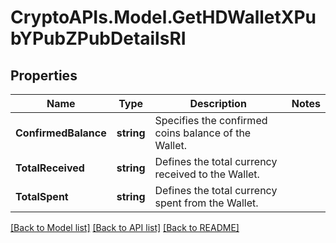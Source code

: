 # CryptoAPIs.Model.GetHDWalletXPubYPubZPubDetailsRI

## Properties

Name | Type | Description | Notes
------------ | ------------- | ------------- | -------------
**ConfirmedBalance** | **string** | Specifies the confirmed coins balance of the Wallet. | 
**TotalReceived** | **string** | Defines the total currency received to the Wallet. | 
**TotalSpent** | **string** | Defines the total currency spent from the Wallet. | 

[[Back to Model list]](../README.md#documentation-for-models) [[Back to API list]](../README.md#documentation-for-api-endpoints) [[Back to README]](../README.md)

